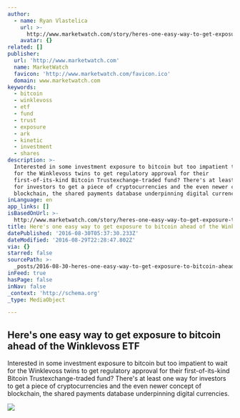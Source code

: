 ```yaml
---
author:
  - name: Ryan Vlastelica
    url: >-
      http://www.marketwatch.com/story/heres-one-easy-way-to-get-exposure-to-bitcoin-ahead-of-the-winklevoss-etf-2016-08-29
    avatar: {}
related: []
publisher:
  url: 'http://www.marketwatch.com'
  name: MarketWatch
  favicon: 'http://www.marketwatch.com/favicon.ico'
  domain: www.marketwatch.com
keywords:
  - bitcoin
  - winklevoss
  - etf
  - fund
  - trust
  - exposure
  - ark
  - kinetic
  - investment
  - shares
description: >-
  Interested in some investment exposure to bitcoin but too impatient to wait
  for the Winklevoss twins to get regulatory approval for their
  first-of-its-kind Bitcoin Trustexchange-traded fund? There's at least one way
  for investors to get a piece of cryptocurrencies and the even newer concept of
  blockchain, the shared payments database underpinning digital currencies.
inLanguage: en
app_links: []
isBasedOnUrl: >-
  http://www.marketwatch.com/story/heres-one-easy-way-to-get-exposure-to-bitcoin-ahead-of-the-winklevoss-etf-2016-08-29
title: Here's one easy way to get exposure to bitcoin ahead of the Winklevoss ETF
datePublished: '2016-08-30T05:37:30.233Z'
dateModified: '2016-08-29T22:28:47.802Z'
via: {}
starred: false
sourcePath: >-
  _posts/2016-08-30-heres-one-easy-way-to-get-exposure-to-bitcoin-ahead-of-the.md
inFeed: true
hasPage: false
inNav: false
_context: 'http://schema.org'
_type: MediaObject

---
```

<article style=""><h1>Here's one easy way to get exposure to bitcoin ahead of the Winklevoss ETF</h1><p>Interested in some investment exposure to bitcoin but too impatient to wait for the Winklevoss twins to get regulatory approval for their first-of-its-kind Bitcoin Trustexchange-traded fund? There's at least one way for investors to get a piece of cryptocurrencies and the even newer concept of blockchain, the shared payments database underpinning digital currencies.</p><img src="http://s.marketwatch.com/public/resources/MWimages/MW-ET114_bitcoi_ZG_20160803160426.jpg" /></article>